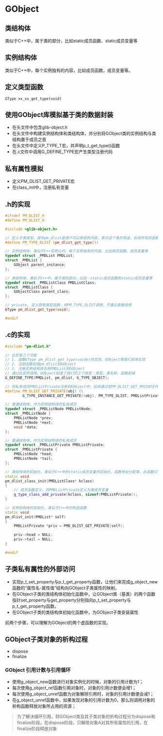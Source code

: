 # GObject
## 类结构体
类似于C++中，属于类的部分，比如static成员函数、static成员变量等
## 实例结构体
类似于C++中，每个实例独有的内容，比如成员函数，成员变量等。

## 定义类型函数
```
GType xx_xx_get_type(void)
```

## 使用GObject库模拟基于类的数据封装
- 在头文件中包含glib-object.h
- 在头文件中构建实例结构体和类结构体，并分别将GObject类的实例结构与类结构置于成员之首
- 在头文件中定义P_TYPE_T宏，并声明p_t_get_type()函数
- 在.c文件中调用G_DEFINE_TYPE宏产生类型注册代码

## 私有属性模拟
- 定义PM_DLIST_GET_PRIVATE宏
- 在class_init中，注册私有变量

## .h的实现
```C++
#ifndef PM_DLIST_H
#define PM_DLIST_H

#include <glib-object.h>

// 定义子类类型，其中pm_dlist是用户可以修改的内容，表示这个类的用途，后续所有的函数都必须以pm_dlist开头。
#define PM_TYPE_DLIST (pm_dlist_get_type())

// 实例结构体，类似于C++实例化时，每个实例独有的内容，比如成员函数，成员变量等
typedef struct _PMDList PMDList;
struct _PMDList {
    GObject parent_instance;
};

// 类结构体，类似于C++中，属于类的部分，比如：static成员函数和static成员变量等
typedef struct _PMDListClass PMDListClass;
struct _PMDListClass {
    GObjectClass parent_class;
};

// private, 定义获取类型函数，供PM_TYPE_DLIST调用，不建议直接调用
GType pm_dlist_get_type(void);

#endif
```

## .c的实现
```C++
#include "pm-dlist.h"

// 此宏有三个功能
// 1. 函数GType pm_dlist_get_type(voide)的实现，GObject帮我们具体实现
// 2. 注册函数前缀pm_dlist到GObject
// 3. 注册实例结构体名称PMDList到GObject
// 通过此宏的调用，GObject知道了我们的三个信息：类型，类名称，函数前缀
G_DEFINE_TYPE(PMDList, pm_dlist, G_TYPE_OBJECT);

// 将私有成员PMDListPrivate注册到GObject中，后续通过宏PM_DLIST_GET_PRIVATE作为获取私有成员变量的唯一入口，如果需要生效，需要在class init中注册此变量
#define PM_DLIST_GET_PRIVATE(obj) (\
        G_TYPE_INSTANCE_GET_PRIVATE((obj), PM_TYPE_DLIST, PMDListPrivate))

// 普通结构体，作为实例结构体的私有成员
typedef struct _PMDListNode PMDListNode;
struct _PMDListNode {
    PMDListNode *prev;
    PMDListNode *next;
    void *data;
};

// 普通结构体，作为实例结构体的私有成员
typedef struct _PMDListPrivate PMDListPrivate;
struct _PMDListPrivate {
    PMDListNode *head;
    PMDListNode *tail;
};

// 类结构体的初始化，类似于C++中的static成员变量的初始化，函数地址分配等，此函数只会在第一次类实例化的时候被调用，后续类实例化不再调用。
static void
pm_dlist_class_init(PMDListClass* kclass)
{
    // 成员函数定义，将PMDListPrivate定义为类成员变量
    g_type_class_add_private(kclass, sizeof(PMDListPrivate));
}

// 实例结构体的初始化，类似于C++中的构造函数
static void
pm_dlist_init(PMDList* self)
{
    PMDListPrivate *priv = PMD_DLIST_GET_PRIVATE(self);

    priv->head = NULL:
    priv->tail = NULL;
}

#endif
```
## 子类私有属性的外部访问
- 实现p_t_set_property与p_t_get_property函数，让他们来完成g_object_new函数的“属性名-属性值”结构向GObject子类属性的映射。
- 在GObject子类的类结构体初始化函数中，让GObject类（基类）的两个函数指针set_property与get_property分别指向p_t_set_property与p_t_get_property函数。
- 在GObject子类的类结构体初始化函数中，为GObject子类安装属性

前两个步骤，可以理解为GObject的两个虚函数的实现。

## GObject子类对象的析构过程
- dispose
- finalize
### GObject 引用计数与引用循环
- 使用g_object_new函数进行对象实例化的时候，对象的引用计数为1；
- 每次使用g_object_ref函数引用对象时，对象的引用计数便会增1；
- 每次使用g_object_unref函数为对象解除引用时，对象的引用计数便会减1；
- 在g_object_unref函数中，如果发现对象的引用计数为0，那么则调用对象的析构函数释放对象所占用的资源；

> 为了解决循环引用，将GObject类及其子类对象的析构过程分为dispose和finalize阶段。在dispose阶段，只解除对象A对其所有属性的引用，在finalize阶段释放对象
